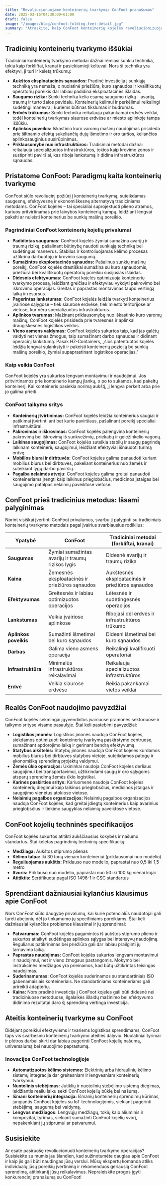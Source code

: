 ```yaml
---
title: "Revoliucionuojame konteinerių tvarkymą: ConFoot pranašumas"
date: 2025-03-16T04:30:00+01:00
draft: false
image: "/images/blog/confoot-folding-feet-detail.jpg"
summary: "Atraskite, kaip ConFoot konteinerių kojelės revoliucionizuoja konteinerių tvarkymą, siūlydamos saugesnį, efektyvesnį ir ekonomiškesnį sprendimą logistikos operacijoms. Sužinokite apie ConFoot privalumus ir taikymo sritis moderniame konteinerių tvarkyme."
---
```


## Tradicinių konteinerių tvarkymo iššūkiai

Tradiciniai konteinerių tvarkymo metodai dažnai remiasi sunkiu technika, tokia kaip forkliftai, kranai ir pasiekiamieji keltuvai. Nors ši technika yra efektyvi, ji turi ir keletą trūkumų:

*   **Aukštos eksploatacinės sąnaudos:** Pradinė investicija į sunkiąją techniką yra nemaža, o nuolatinė priežiūra, kuro sąnaudos ir kvalifikuotų operatorių poreikis dar labiau padidina eksploatacines išlaidas.
*   **Saugumo rizika:** Sunki technika kelia esamą saugumo riziką – avarijų, traumų ir turto žalos pavidalu. Konteinerių kėlimui ir perkėlimui reikalingi sudėtingi manevrai, kuriems būtinas tikslumas ir budrumas.
*   **Erdvės trūkumas:** Sunki technika reikalauja pakankamai erdvės veiklai, todėl konteinerių tvarkymas siaurose erdvėse ar miesto aplinkoje tampa iššūkiu.
*   **Aplinkos poveikis:** Iškastinio kuro varomų mašinų naudojimas prisideda prie šiltnamio efektą sukeliančių dujų išmetimo ir oro taršos, keliančios aplinkosauginius susirūpinimus.
*   **Priklausomybė nuo infrastruktūros:** Tradiciniai metodai dažnai reikalauja specializuotos infrastruktūros, tokios kaip krovimo zonos ir sustiprinti paviršiai, kas riboja lankstumą ir didina infrastruktūros sąnaudas.

## Pristatome ConFoot: Paradigmų kaita konteinerių tvarkyme

ConFoot siūlo revoliucinį požiūrį į konteinerių tvarkymą, suteikdamas saugesnę, efektyvesnę ir ekonomiškesnę alternatyvą tradiciniams metodams. ConFoot kojelės – tai specialiai suprojektuoti plieno atramos, kuriuos pritvirtinamas prie laivybos konteinerių kampų, leidžiant lengvai pakelti ar nuleisti konteinerius be sunkių mašinų poreikio.

### Pagrindiniai ConFoot konteinerių kojelių privalumai

*   **Padidintas saugumas:** ConFoot kojelės žymiai sumažina avarijų ir traumų riziką, pašalinant būtinybę naudoti sunkiąją techniką bei sudėtingus manevrus. Stabilus ir kontroliuojamas kėlimo procesas užtikrina darbuotojų ir krovinio saugumą.
*   **Sumažintos eksploatacinės sąnaudos:** Pašalinus sunkių mašinų poreikį, ConFoot kojelės drastiškai sumažina su kuro sąnaudomis, priežiūra bei kvalifikuotų operatorių poreikiu susijusias išlaidas.
*   **Didesnis efektyvumas:** ConFoot kojelės optimizuoja konteinerių tvarkymo procesą, leidžiant greičiau ir efektyviau vykdyti pakrovimo bei iškrovimo operacijas. Greitas ir paprastas montavimas taupo vertingą laiką ir resursus.
*   **Pagerintas lankstumas:** ConFoot kojelės leidžia tvarkyti konteinerius įvairiose sąlygose – tiek siaurose erdvėse, tiek miesto teritorijose ar vietose, kur nėra specializuotos infrastruktūros.
*   **Aplinkos tvarumas:** Mažinant priklausomybę nuo iškastinio kuro varomų mašinų, ConFoot kojelės prisideda prie tvaresnės ir aplinkai draugiškesnės logistikos veiklos.
*   **Vieno asmens valdymas:** ConFoot kojelės sukurtos taip, kad jas galėtų valdyti net vienas žmogus, taip sumažinant darbo sąnaudas ir didinant operacinį lankstumą. Pasak HZ-Containers, „šios patentuotos kojelės leidžia lengvai sulankstyti ir pakeisti konteinerių poziciją be sunkių mašinų poreikio, žymiai supaprastinant logistikos operacijas.”

### Kaip veikia ConFoot

ConFoot kojelės yra sukurtos lengvam montavimui ir naudojimui. Jos pritvirtinamos prie konteinerio kampų įlankų, o po to sukamos, kad pakeltų konteinerį. Kai konteineris pasiekia norimą aukštį, jį lengva perkelt arba prie jo galima prieiti.

### ConFoot taikymo sritys

*   **Konteinerių įtvirtinimas:** ConFoot kojelės leidžia konteinerius saugiai ir patikimai įtvirtinti ant bet kurio paviršiaus, pašalinant poreikį specialiai infrastruktūrai.
*   **Pakrovimas ir iškrovimas:** ConFoot kojelės palengvina konteinerių pakrovimą bei iškrovimą iš sunkvežimių, priekabų ir geležinkelio vagonų.
*   **Laikinas saugojimas:** ConFoot kojelės suteikia stabilų ir saugų pagrindą laikinam konteinerių saugojimui, leidžiant efektyviai išnaudoti turimą erdvę.
*   **Mobilios biurai ir dirbtuvės:** ConFoot kojeles galima panaudoti kuriant mobilius biurus bei dirbtuves, pakeliant konteinerius nuo žemės ir suteikiant lygų darbo paviršių.
*   **Pagalba nelaimės atveju:** ConFoot kojeles galima greitai panaudoti konteineriams įrengti kaip laikinus prieglobsčius, medicinos įstaigas bei saugojimo patalpas nelaimių paveiktose vietose.

## ConFoot prieš tradicinius metodus: Išsami palyginimas

Norint visiškai įvertinti ConFoot privalumus, svarbu jį palyginti su tradiciniais konteinerių tvarkymo metodais pagal įvairius svarbiausius rodiklius:

| Ypatybė                   | ConFoot                                          | Tradiciniai metodai (forkliftai, kranai)              |
| ------------------------- | ------------------------------------------------ | ----------------------------------------------------- |
| **Saugumas**            | Žymiai sumažintas avarijų ir traumų rizikos lygis  | Didesnė avarijų ir traumų rizika                      |
| **Kaina**               | Žemesnės eksploatacinės ir priežiūros sąnaudos      | Aukštesnės eksploatacinės ir priežiūros sąnaudos        |
| **Efektyvumas**         | Greitesnės ir labiau optimizuotos operacijos        | Lėtesnės ir sudėtingesnės operacijos                    |
| **Lankstumas**          | Veikia įvairiose aplinkose                         | Ribojasi dėl erdvės ir infrastruktūros trūkumo        |
| **Aplinkos poveikis**    | Sumažinti išmetimai bei kuro sąnaudos               | Didesni išmetimai bei kuro sąnaudos                    |
| **Darbas**              | Galima vieno asmens operacija                      | Reikalingi kvalifikuoti operatoriai                    |
| **Infrastruktūra**      | Minimalūs infrastruktūros reikalavimai             | Reikalauja specializuotos infrastruktūros             |
| **Erdvė**               | Veikia siaurose erdvėse                             | Reikia pakankamai vietos veiklai                        |

## Realūs ConFoot naudojimo pavyzdžiai

ConFoot kojelės sėkmingai įgyvendintos įvairiuose pramonės sektoriuose ir taikymo srityse visame pasaulyje. Štai keli pastebimi pavyzdžiai:

*   **Logistikos įmonės:** Logistikos įmonės naudoja ConFoot kojeles, siekdamos optimizuoti konteinerių tvarkymą paskirstymo centruose, sumažinant apdorojimo laiką ir gerinant bendrą efektyvumą.
*   **Statybos aikštelės:** Statybų įmonės naudoja ConFoot kojeles kurdamos mobilius biurus bei dirbtuves statybos vietoje, suteikdamos patogų ir ekonomišką sprendimą projektų valdymui.
*   **Žemės ūkio operacijos:** Ūkininkai naudoja ConFoot kojeles derliaus saugojimui bei transportavimui, užtikrindami saugų ir oro sąlygoms atsparų sprendimą žemės ūkio logistikai.
*   **Karinės paskirties sritys:** Kariuomenė naudoja ConFoot kojeles konteinerių diegimui kaip laikinus prieglobsčius, medicinos įstaigas ir saugojimo vienetus atokiose vietose.
*   **Nelaimių pagalbos organizacijos:** Nelaimių pagalbos organizacijos naudoja ConFoot kojeles, kad greitai įdiegtų konteinerius kaip avarinius prieglobsčius ir tiekimo saugyklas nelaimių paveiktose vietose.

## ConFoot kojelių techninės specifikacijos

ConFoot kojelės sukurtos atitikti aukščiausius kokybės ir našumo standartus. Štai keletas pagrindinių techninių specifikacijų:

*   **Medžiaga:** Aukštos stiprumo plienas
*   **Kėlimo talpa:** Iki 30 tonų vienam konteineriui (priklausomai nuo modelio)
*   **Reguliuojamas aukštis:** Priklauso nuo modelio, paprastai nuo 0,5 iki 1,5 metro
*   **Svoris:** Priklauso nuo modelio, paprastai nuo 50 iki 100 kg vienai kojai
*   **Atitiktis:** Sertifikuota pagal ISO 1496-1 ir CSC standartus

## Sprendžiant dažniausiai kylančius klausimus apie ConFoot

Nors ConFoot siūlo daugybę privalumų, kai kurie potencialūs naudotojai gali turėti abejonių dėl jo tinkamumo jų specifiniams poreikiams. Štai keli dažniausiai kylančios problemos klausimai ir jų sprendimai:

*   **Patvarumas:** ConFoot kojelės pagamintos iš aukštos stiprumo plieno ir sukurtos atlaikyti sudėtingas aplinkos sąlygas bei intensyvų naudojimą. Reguliarus patikrinimas bei priežiūra gali dar labiau prailginti jų tarnavimo laiką.
*   **Paprastas naudojimas:** ConFoot kojelės sukurtos lengvam montavimui ir naudojimui, net ir vieno žmogaus pastangomis. Mokymo bei instrukcinės medžiagos yra prieinamos, kad būtų užtikrintas teisingas naudojimas.
*   **Suderinamumas:** ConFoot kojelės suderinamos su standartiniais ISO gabenamaisiais konteineriais. Ne standartiniams konteineriams gali prireikti adapterių.
*   **Kaina:** Nors pradinė investicija į ConFoot kojeles gali būti didesnė nei tradiciniuose metoduose, ilgalaikės išlaidų mažinimo bei efektyvumo didinimo rezultatai daro šį sprendimą vertinga investicija.

## Ateitis konteinerių tvarkyme su ConFoot

Didėjant poreikiui efektyviems ir tvariems logistikos sprendimams, ConFoot taps vis svarbesniu konteinerių tvarkymo ateities dalyviu. Nuolatiniai tyrimai ir plėtros darbai skirti dar labiau pagerinti ConFoot kojelių našumą, universalumą bei naudojimo paprastumą.

### Inovacijos ConFoot technologijoje

*   **Automatizuotos kėlimo sistemos:** Elektrinių arba hidraulinių kėlimo sistemų integracija dar greitesniam ir lengvesniam konteinerių tvarkymui.
*   **Nuotolinis stebėjimas:** Jutiklių ir nuotolinių stebėjimo sistemų diegimas, leidžiantis realiu laiku sekti ConFoot kojelių būklę bei našumą.
*   **Išmani konteinerių integracija:** Išmanių konteinerių sprendimų kūrimas, jungiantis ConFoot kojeles su IoT technologijomis, siekiant pagerinti stebėjimą, saugumą bei valdymą.
*   **Lengvos medžiagos:** Lengvųjų medžiagų, tokių kaip aliuminis ir kompozitai, tyrimas, siekiant sumažinti ConFoot kojelių svorį, nepakenkiant jų stiprumui ar patvarumui.

## Susisiekite

Ar esate pasiruošę revoliucionuoti konteinerių tvarkymo operacijas? Susisiekite su mumis jau šiandien, kad sužinotumėte daugiau apie ConFoot ir kaip jis gali būti naudingas jūsų verslui. Mūsų ekspertų komanda atliks individualų jūsų poreikių įvertinimą ir rekomenduos geriausią ConFoot sprendimą, atitinkantį jūsų reikalavimus. Nepraleiskite progos įgyti konkurencinį pranašumą su ConFoot!